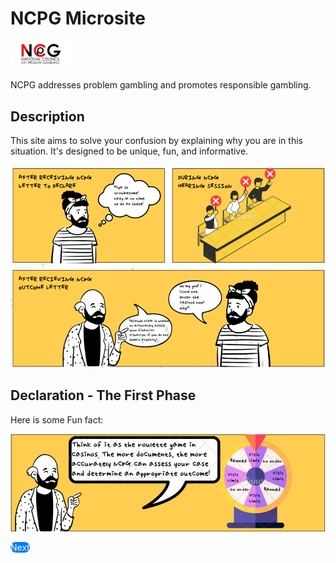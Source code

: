 
# NCPG Microsite
<img src="NCPG.png" alt="Image" width="100" />

NCPG addresses problem gambling and promotes responsible gambling.

## Description

This site aims to solve your confusion by explaining why you are in this situation. It's designed to be unique, fun, and informative.

![Alt comic](comicstrip.png)

## Declaration - The First Phase

Here is some Fun fact:

![Alt comic](comicstrip2.png)

<a href="https://MSFNCPGTP2.github.io" style="display: padding: 20px 30px; background-color: #007bff; color: white; text-decoration: none; border: none; border-radius: 10px;">Next</a>






